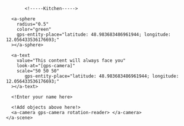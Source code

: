 <!DOCTYPE html>
<html>
  <head>
    <meta charset="utf-8" />
    <meta http-equiv="X-UA-Compatible" content="IE=edge" />
    <title>Julians Cool Location-based AR.js demo</title>
    <script src="https://aframe.io/releases/1.0.4/aframe.min.js"></script>
    <script src="https://unpkg.com/aframe-look-at-component@0.8.0/dist/aframe-look-at-component.min.js"></script>
    <script src="https://raw.githack.com/AR-js-org/AR.js/master/aframe/build/aframe-ar-nft.js"></script>
  </head>

  <body style="margin: 0; overflow: hidden;">
    <a-scene
      vr-mode-ui="enabled: false"
      embedded
      arjs="sourceType: webcam; sourceWidth:1280; sourceHeight:960; displayWidth: 1280; displayHeight: 960; debugUIEnabled: false;"
    >
      <!Julian>
      
           <!-----Kitchen----->
      
      <a-sphere
        radius="0.5"
        color="green"
        gps-entity-place="latitude: 48.983683486961944; longitude: 12.056433536176693;"
      ></a-sphere>
      
      <a-text
        value="This content will always face you"
        look-at="[gps-camera]"
        scale="50 50 50"
           gps-entity-place="latitude: 48.983683486961944; longitude: 12.056433536176693;"
      ></a-text>
     
      <!Enter your name here>

      <!Add objects above here!>
      <a-camera gps-camera rotation-reader> </a-camera>
    </a-scene>
  </body>
</html>
